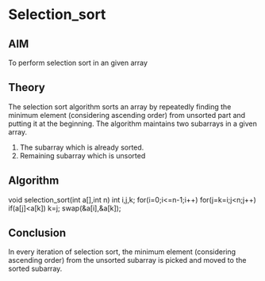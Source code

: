 # Selection_sort
## AIM
 To perform selection sort in an given array
## Theory
The selection sort algorithm sorts an array by repeatedly finding the minimum element (considering ascending order) from unsorted part and putting it at the beginning. The algorithm maintains two subarrays in a given array.

1) The subarray which is already sorted.
2) Remaining subarray which is unsorted

## Algorithm
void selection_sort(int a[],int n)
	int i,j,k;
	for(i=0;i<=n-1;i++)
		for(j=k=i;j<n;j++)
			if(a[j]<a[k])
			k=j;
		swap(&a[i],&a[k]);

## Conclusion
In every iteration of selection sort, the minimum element (considering ascending order) from the unsorted subarray is picked and moved to the sorted subarray.
